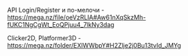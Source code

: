 API Login/Register и по-мелочи - https://mega.nz/file/oeVzRLIA#Aw61nXqSkzMh-fUKC1NgCgWt_EoQPjuu4_7lkNy3dag

Clicker2D, Platformer3D - https://mega.nz/folder/EXlWWbpY#H2Zlje2j0Bu13tvId_JMYg
